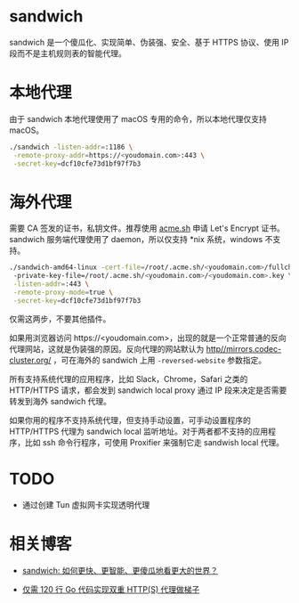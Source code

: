 # sandwich

sandwich 是一个傻瓜化、实现简单、伪装强、安全、基于 HTTPS 协议、使用 IP 段而不是主机规则表的智能代理。

# 本地代理

由于 sandwich 本地代理使用了 macOS 专用的命令，所以本地代理仅支持 macOS。

```bash
./sandwich -listen-addr=:1186 \
 -remote-proxy-addr=https://<youdomain.com>:443 \
 -secret-key=dcf10cfe73d1bf97f7b3
```

# 海外代理

需要 CA 签发的证书，私钥文件。推荐使用 [acme.sh](https://github.com/acmesh-official/acme.sh) 申请 Let's Encrypt 证书。sandwich 服务端代理使用了 daemon，所以仅支持 *nix 系统，windows 不支持。

```bash
./sandwich-amd64-linux -cert-file=/root/.acme.sh/<youdomain.com>/fullchain.cer  \ 
 -private-key-file=/root/.acme.sh/<youdomain.com>/<youdomain.com>.key \
 -listen-addr=:443 \
 -remote-proxy-mode=true \
 -secret-key=dcf10cfe73d1bf97f7b3
```


仅需这两步，不要其他插件。

如果用浏览器访问 https://<youdomain.com>，出现的就是一个正常普通的反向代理网站，这就是伪装强的原因。反向代理的网站默认为 [http//mirrors.codec-cluster.org/](http//mirrors.codec-cluster.org/) ，可在海外的 sandwich 上用 `-reversed-website` 参数指定。

所有支持系统代理的应用程序，比如 Slack，Chrome，Safari 之类的 HTTP/HTTPS 请求，都会发到 sandwich local proxy 通过 IP 段来决定是否需要转发到海外 sandwich 代理。

如果你用的程序不支持系统代理，但支持手动设置，可手动设置程序的 HTTP/HTTPS 代理为 sandwich local 监听地址。对于两者都不支持的应用程序，比如 ssh 命令行程序，可使用 Proxifier 来强制它走 sandwish local 代理。

# TODO
* 通过创建 Tun 虚拟网卡实现透明代理

# 相关博客
* [sandwich: 如何更快、更智能、更傻瓜地看更大的世界？](http://fanpei91.com/posts/smart-proxy-without-rules/)

* [仅需 120 行 Go 代码实现双重 HTTP(S) 代理做梯子](https://fanpei91.com/posts/implement-double-proxies-to-cross-firewall-by-using-https/)
